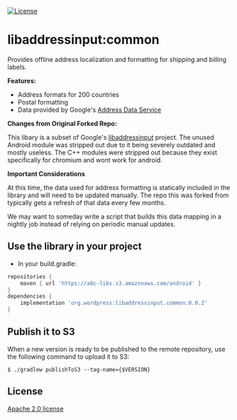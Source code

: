  [![License](https://img.shields.io/badge/License-Apache%202.0-blue.svg)](https://opensource.org/licenses/Apache-2.0)

# libaddressinput:common

Provides offline address localization and formatting for shipping and billing labels.

**Features:**
* Address formats for 200 countries
* Postal formatting
* Data provided by Google's [Address Data Service](https://chromium-i18n.appspot.com/ssl-address)

**Changes from Original Forked Repo:**

This libary is a subset of Google's [libaddressinput](https://github.com/googlei18n/libaddressinput) project. The unused Android module was stripped out due to it being severely outdated and mostly useless. The C++ modules were stripped out because they exist specifically for chromium and wont work for android.

**Important Considerations**

At this time, the data used for address formatting is statically included in the library and will need to be updated manually. The repo this was forked from typically gets a refresh of that data every few months. 

We may want to someday write a script that builds this data mapping in a nightly job instead of relying on periodic manual updates. 

## Use the library in your project

* In your build.gradle:
```groovy
repositories {
    maven { url 'https://a8c-libs.s3.amazonaws.com/android' }
}
dependencies {
    implementation 'org.wordpress:libaddressinput.common:0.0.2'
}
```

## Publish it to S3

When a new version is ready to be published to the remote repository, use the following command to upload it to S3:

```shell
$ ./gradlew publishToS3 --tag-name={$VERSION}
```

## License

[Apache 2.0 license](LICENSE)

[1]: https://github.com/wordpress-mobile/libaddressinput/blob/trunk/common/build.gradle#L77
